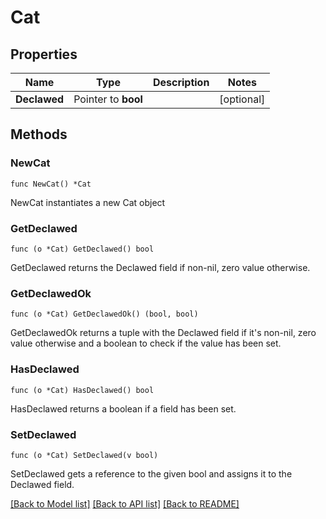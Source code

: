 # Cat

## Properties

Name | Type | Description | Notes
------------ | ------------- | ------------- | -------------
**Declawed** | Pointer to **bool** |  | [optional] 

## Methods

### NewCat

`func NewCat() *Cat`

NewCat instantiates a new Cat object

### GetDeclawed

`func (o *Cat) GetDeclawed() bool`

GetDeclawed returns the Declawed field if non-nil, zero value otherwise.

### GetDeclawedOk

`func (o *Cat) GetDeclawedOk() (bool, bool)`

GetDeclawedOk returns a tuple with the Declawed field if it's non-nil, zero value otherwise
and a boolean to check if the value has been set.

### HasDeclawed

`func (o *Cat) HasDeclawed() bool`

HasDeclawed returns a boolean if a field has been set.

### SetDeclawed

`func (o *Cat) SetDeclawed(v bool)`

SetDeclawed gets a reference to the given bool and assigns it to the Declawed field.


[[Back to Model list]](../README.md#documentation-for-models) [[Back to API list]](../README.md#documentation-for-api-endpoints) [[Back to README]](../README.md)


